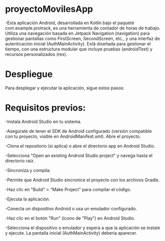 # proyectoMovilesApp
 
-Esta aplicación Android, desarrollada en Kotlin bajo el paquete com.example.protrack, es una herramienta de contador de horas de trabajo. Utiliza una navegación basada en Jetpack Navigation (navigation) para gestionar pantallas como FirstScreen, SecondScreen, etc., y una interfaz de autenticación inicial (AuthMainActivity). Está diseñada para gestionar el tiempo, con una estructura modular que incluye pruebas (androidTest) y recursos personalizados (res).

# Despliegue
 Para desplegar y ejecutar la aplicación, sigue estos pasos:

# Requisitos previos:
-Instala Android Studio en tu sistema.

-Asegúrate de tener el SDK de Android configurado (versión compatible con tu proyecto, visible en AndroidManifest.xml).
Abre el proyecto.

-Clona el repositorio (si aplica) o abre el directorio app en Android Studio.

-Selecciona "Open an existing Android Studio project" y navega hasta el directorio raíz.

-Sincroniza y compila:

-Permite que Android Studio sincronice el proyecto con los archivos Gradle.

-Haz clic en "Build" > "Make Project" para compilar el código.

-Ejecuta la aplicación.

-Conecta un dispositivo Android o usa un emulador configurado.

-Haz clic en el botón "Run" (ícono de "Play") en Android Studio.

-Selecciona el dispositivo o emulador y espera a que la aplicación se instale y ejecute. La pantalla inicial (AuthMainActivity) debería aparecer.

